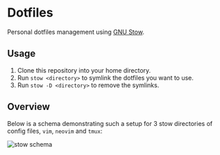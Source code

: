 # Dotfiles

Personal dotfiles management using [GNU Stow](https://www.gnu.org/software/stow/).

## Usage
 
1. Clone this repository into your home directory.
2. Run `stow <directory>` to symlink the dotfiles you want to use.
3. Run `stow -D <directory>` to remove the symlinks.
 
## Overview
  
Below is a schema demonstrating such a setup for 3 stow directories of config files, `vim`, `neovim` and `tmux`:

![stow schema]()
